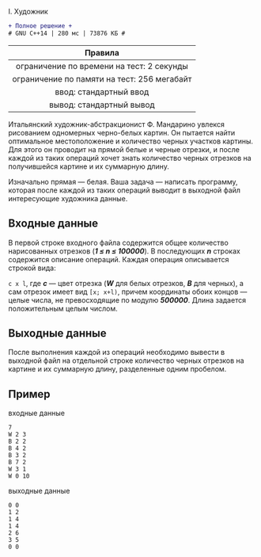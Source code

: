 I. Художник
```diff
+ Полное решение +
# GNU C++14 | 280 мс | 73876 КБ #
```
| Правила                                    	|
|:-------------------------------------------:|
| ограничение по времени на тест: 2 секунды   |
| ограничение по памяти на тест: 256 мегабайт |
| ввод: стандартный ввод                      |
| вывод: стандартный вывод                    |

Итальянский художник-абстракционист Ф. Мандарино увлекся рисованием одномерных черно-белых картин. Он пытается найти оптимальное местоположение и количество черных участков картины. Для этого он проводит на прямой белые и черные отрезки, и после каждой из таких операций хочет знать количество черных отрезков на получившейся картине и их суммарную длину.

Изначально прямая — белая. Ваша задача — написать программу, которая после каждой из таких операций выводит в выходной файл интересующие художника данные.

## Входные данные
В первой строке входного файла содержится общее количество нарисованных отрезков (***1 ≤ n ≤ 100000***). В последующих ***n*** строках содержится описание операций. Каждая операция описывается строкой вида:

`c x l`, где ***c*** — цвет отрезка (***W*** для белых отрезков, ***B*** для черных), а сам отрезок имеет вид `[x; x+l)`, причем координаты обоих концов — целые числа, не превосходящие по модулю ***500000***. Длина задается положительным целым числом.

## Выходные данные
После выполнения каждой из операций необходимо вывести в выходной файл на отдельной строке количество черных отрезков на картине и их суммарную длину, разделенные одним пробелом.

## Пример
входные данные
```
7
W 2 3
B 2 2
B 4 2
B 3 2
B 7 2
W 3 1
W 0 10
```
выходные данные
```
0 0
1 2
1 4
1 4
2 6
3 5
0 0
```
